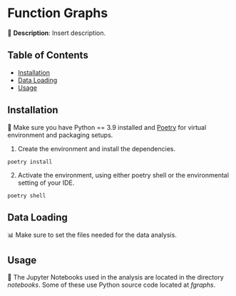 # Function Graphs

🚀 **Description**: Insert description.

## Table of Contents

- [Installation](#installation)
- [Data Loading](#data-loading)
- [Usage](#usage)

## Installation

🔧 Make sure you have Python == 3.9 installed and [Poetry](https://python-poetry.org/docs/#installing-with-the-official-installer) for virtual environment and packaging setups.

1. Create the environment and install the dependencies.

```
poetry install
```

2. Activate the environment, using either poetry shell or the environmental setting of your IDE.

```
poetry shell
```

## Data Loading

📊 Make sure to set the files needed for the data analysis.

## Usage

🚀 The Jupyter Notebooks used in the analysis are located in the directory _notebooks_. Some of these use Python source code located at _fgraphs_.
